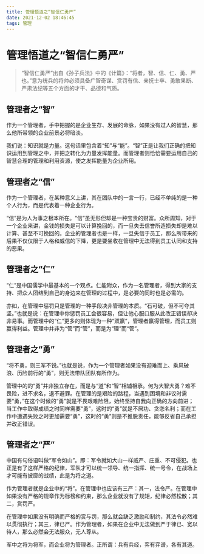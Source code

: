 ```yaml
---
title: 管理悟道之“智信仁勇严”
date: 2021-12-02 18:46:45
tags: 管理
---
```


# 管理悟道之“智信仁勇严”

> “智信仁勇严”出自《孙子兵法》中的《计篇》：“将者，智、信、仁、勇、严也。”意为统兵的将帅必须具备广智奇谋、赏罚有信、亲抚士卒、勇敢果断、严肃法纪等五个方面的才干、品德和气质。

## 管理者之“智”

作为一个管理者，手中把握的是企业生存、发展的命脉，如果没有过人的智慧，那么他所带领的企业前景必将暗淡。

我们说：知识就是力量。这句话里包含着“知”与“能”。“智”正是让我们正确的把知识运用到管理之中，并把之转化为力量发挥能量。而管理者则恰恰需要运用自己的智慧合理的管理和利用资源，使之发挥能量为企业所用。

## 管理者之“信”

作为一个管理者，在某种意义上讲，其在团队中的一言一行，已经不单纯的是一种个人行为，而是代表着一种企业行为。

“信”是为人为事之根本所在。“信”虽无形但却是一种宝贵的财富。众所周知，对于一个企业来讲，金钱的损失是可以计算挽回的，而一旦失去信誉所造损失却是难以计算、甚至不可挽回的。企业的管理者也是一样，一旦失信于员工，那么所带来的后果不仅仅限于人格和威信的下降，更是要坐收在管理中无法得到员工认同和支持的恶果。

## 管理者之“仁”

“仁”是中国儒学中最基本的一个观点。仁能附众，作为一名管理者，得到大家的支持、把众人团结到自己的身边来在管理的过程中，是必要的同时也是必需的。

亦如，在管理中惩罚只是管理的一种手段决非管理的本质。“石可破，但不可夺其坚。”也就是说：在管理中你惩罚员工会很容易，但让他心服口服从此改正错误却决非易事。而管理中的“仁”更多的则体现为一种“双赢”，管理者赢得管理，而员工则赢得利益。管理中并非为“管”而“管”，而是为“理”而“管”。

## 管理者之“勇”

“将不勇，则三军不锐。”也就是说，作为一个管理者如果没有迎难而上、乘风破浪、历险前行的“勇”，则无法带队团队有所作为。

管理中的的“勇”并非独立存在，而是与“道”和“智”相辅相承。何为大智大勇？难不畏险，进不求名，退不避罪。在管理的是艰险的路程，当遇到困境和非议时需要“勇，”在这个时候的“勇”就是不畏艰难险阻，始终坚持自我向正确的方向前进；当工作中取得成绩之时同样需要“勇”，这时的“勇”就是不居功、贪恋名利；而在工作中遭遇失败之时更加需要“勇”，这时的“勇”则是不推脱责任，能够反省自己承担并改正错误。

## 管理者之“严”

中国有句俗语叫做“军令如山”。即：军令就如大山一样威严、庄重、不可侵犯。也正是有了这样严格的纪律，军队才可以统一领导、统一指挥、统一号令，在战场上才可能有披靡的战绩，此是为将之道。

作为管理者就是企业中的“将”。在管理中也应该有三严：其一，法令严。在管理中如果没有严格的规章作为标榜和约束，那么企业就没有了规矩，纪律必然松散；其二，赏罚严。

在管理中如果没有明确而严格的赏与罚，那么就会缺乏激励和制约，其法令必然难以贯彻执行；其三，律已严。作为管理者，如果在企业中无法做到严于律已、宽以待人，那么必然会无法服众，无人尊从。

军中之将为将军，而企业将为管理者。正所谓：兵有兵经，弈有弈谱，各有其道。
